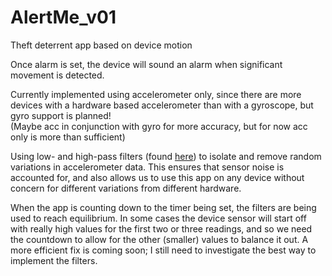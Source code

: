 # AlertMe_v01
Theft deterrent app based on device motion

Once alarm is set, the device will sound an alarm when significant movement is detected.  

Currently implemented using accelerometer only, since there are more devices with a hardware based accelerometer than with a gyroscope, but gyro support is planned!   
(Maybe acc in conjunction with gyro for more accuracy, but for now acc only is more than sufficient)  

Using low- and high-pass filters (found [here](http://developer.android.com/guide/topics/sensors/sensors_motion.html#sensors-motion-accel)) to isolate and remove random variations in accelerometer data. This ensures that sensor noise is accounted for, and also allows us to use this app on any device without concern for different variations from different hardware.  

When the app is counting down to the timer being set, the filters are being used to reach equilibrium. In some cases the device sensor will start off with really high values for the first two or three readings, and so we need the countdown to allow for the other (smaller) values to balance it out. A more efficient fix is coming soon; I still need to investigate the best way to implement the filters.
